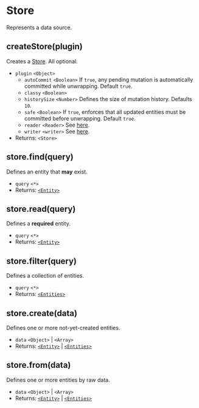 # Store

Represents a data source.

## createStore(plugin)

Creates a [Store](store.md). All optional.

- `plugin` `<Object>`
  - `autoCommit` `<Boolean>` If `true`, any pending mutation is automatically committed while unwrapping. Default `true`.
  - `classy` `<Boolean>`
  - `historySize` `<Number>` Defines the size of mutation history. Defaults `10`.
  - `safe` `<Boolean>` If `true`, enforces that all updated entities must be committed before unwrapping. Default `true`.
  - `reader` `<Reader>` See [here](reader.md).
  - `writer` `<writer>` See [here](writer.md).
- Returns: `<Store>`

## store.find(query)

Defines an entity that **may** exist.

- `query` `<*>`
- Returns: [`<Entity>`](entity.md)

## store.read(query)

Defines a **required** entity.

- `query` `<*>`
- Returns: [`<Entity>`](entity.md)

## store.filter(query)

Defines a collection of entities.

- `query` `<*>`
- Returns: [`<Entities>`](entities.md)

## store.create(data)

Defines one or more not-yet-created entities.

- `data` `<Object>` | `<Array>`
- Returns: [`<Entity>`](entity.md) | [`<Entities>`](entities.md)

## store.from(data)

Defines one or more entities by raw data.

- `data` `<Object>` | `<Array>`
- Returns: [`<Entity>`](entity.md) | [`<Entities>`](entities.md)
